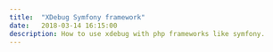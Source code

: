 ```yaml
---
title:  "XDebug Symfony framework"
date:   2018-03-14 16:15:00
description: How to use xdebug with php frameworks like symfony.
---
```

